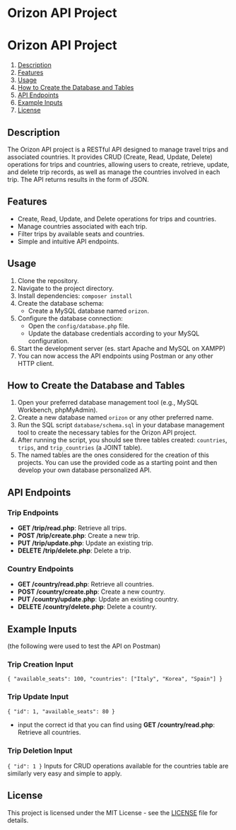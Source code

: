 # Orizon API Project

# Orizon API Project
1. [Description](#description)
2. [Features](#features)
3. [Usage](#usage)
4. [How to Create the Database and Tables](#how-to-create-the-database-and-tables)
6. [API Endpoints](#api-endpoints)
7. [Example Inputs](#example-inputs)
8. [License](#license)


## Description

The Orizon API project is a RESTful API designed to manage travel trips and associated countries. It provides CRUD (Create, Read, Update, Delete) operations for trips and countries, allowing users to create, retrieve, update, and delete trip records, as well as manage the countries involved in each trip.
The API returns results in the form of JSON.

## Features

- Create, Read, Update, and Delete operations for trips and countries.
- Manage countries associated with each trip.
- Filter trips by available seats and countries.
- Simple and intuitive API endpoints.

## Usage

1. Clone the repository.
2. Navigate to the project directory.
3. Install dependencies: `composer install`
4. Create the database schema:
   - Create a MySQL database named `orizon`. 
5. Configure the database connection:
   - Open the `config/database.php` file.
   - Update the database credentials according to your MySQL configuration.
6. Start the development server (es. start Apache and MySQL on XAMPP)
7. You can now access the API endpoints using Postman or any other HTTP client.

## How to Create the Database and Tables
1. Open your preferred database management tool (e.g., MySQL Workbench, phpMyAdmin).
2. Create a new database named `orizon` or any other preferred name.
3. Run the SQL script `database/schema.sql` in your database management tool to create the necessary tables for the Orizon API project.
4. After running the script, you should see three tables created: `countries`, `trips`, and `trip_countries` (a JOINT table).
5. The named tables are the ones considered for the creation of this projects. You can use the provided code as a starting point and then develop your own database personalized API.


## API Endpoints

### Trip Endpoints

- **GET /trip/read.php**: Retrieve all trips.
- **POST /trip/create.php**: Create a new trip.
- **PUT /trip/update.php**: Update an existing trip.
- **DELETE /trip/delete.php**: Delete a trip.

### Country Endpoints

- **GET /country/read.php**: Retrieve all countries.
- **POST /country/create.php**: Create a new country.
- **PUT /country/update.php**: Update an existing country.
- **DELETE /country/delete.php**: Delete a country.

## Example Inputs 
(the following were used to test the API on Postman)
### Trip Creation Input
`{
    "available_seats": 100,
    "countries": ["Italy", "Korea", "Spain"]
}`
### Trip Update Input
`{
    "id": 1,
    "available_seats": 80
}`
- input the correct id that you can find using **GET /country/read.php**: Retrieve all countries.
### Trip Deletion Input
`{
    "id": 1
}`
Inputs for CRUD operations available for the countries table are similarly very easy and simple to apply.

## License

This project is licensed under the MIT License - see the [LICENSE](LICENSE) file for details.







